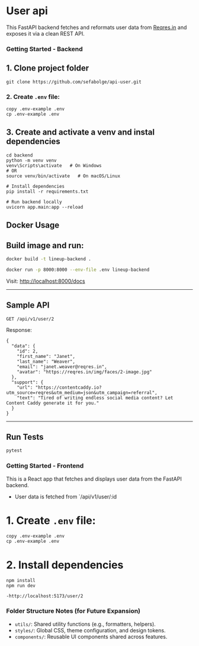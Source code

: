 # User api

This FastAPI backend fetches and reformats user data from [Reqres.in](https://reqres.in) and exposes it via a clean REST API.

### Getting Started - Backend

## 1. Clone project folder
```
git clone https://github.com/sefabolge/api-user.git
```
### 2. Create `.env` file:

```
copy .env-example .env
cp .env-example .env
```
## 3.  Create and activate a venv and instal dependencies
```
cd backend
python -m venv venv
venv\Scripts\activate   # On Windows
# OR
source venv/bin/activate   # On macOS/Linux

# Install dependencies
pip install -r requirements.txt

# Run backend locally
uvicorn app.main:app --reload

```

## Docker Usage

## Build image and run:

```bash
docker build -t lineup-backend .
```
```bash
docker run -p 8000:8000 --env-file .env lineup-backend
```

Visit: [http://localhost:8000/docs](http://localhost:8000/docs)

---

## Sample API

```
GET /api/v1/user/2
```

Response:
```
{
  "data": {
    "id": 2,
    "first_name": "Janet",
    "last_name": "Weaver",
    "email": "janet.weaver@reqres.in",
    "avatar": "https://reqres.in/img/faces/2-image.jpg"
  },
  "support": {
    "url": "https://contentcaddy.io?utm_source=reqres&utm_medium=json&utm_campaign=referral",
    "text": "Tired of writing endless social media content? Let Content Caddy generate it for you."
  }
}
```
---

## Run Tests

```bash
pytest
```

###  Getting Started - Frontend
This is a React app that fetches and displays user data from the FastAPI backend.
- User data is fetched from `/api/v1/user/:id

# 1. Create `.env` file:
```
copy .env-example .env
cp .env-example .env
```
# 2. Install dependencies

```
npm install
npm run dev

-http://localhost:5173/user/2
```

### Folder Structure Notes (for Future Expansion)

- `utils/`: Shared utility functions (e.g., formatters, helpers).
- `styles/`: Global CSS, theme configuration, and design tokens.
- `components/`: Reusable UI components shared across features.
